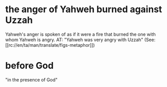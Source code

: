 # the anger of Yahweh burned against Uzzah

Yahweh's anger is spoken of as if it were a fire that burned the one with whom Yahweh is angry. AT: "Yahweh was very angry with Uzzah" (See: [[rc://en/ta/man/translate/figs-metaphor]])

# before God

"in the presence of God"

